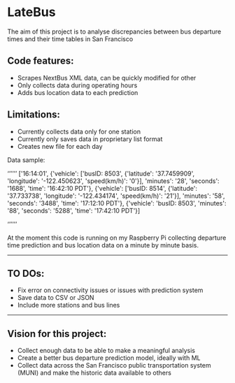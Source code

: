 # LateBus

The aim of this project is to analyse discrepancies between bus departure times and their time tables in San Francisco

## Code features:
- Scrapes NextBus XML data, can be quickly modified for other 
- Only collects data during operating hours
- Adds bus location data to each prediction

## Limitations:
- Currently collects data only for one station
- Currently only saves data in proprietary list format
- Creates new file for each day

Data sample:

‘’’’’’
['16:14:01', {'vehicle': ['busID: 8503', {'latitude': '37.7459909', 'longitude': '-122.450623', 'speed(km/h)': '0'}], 'minutes': '28', 'seconds': '1688', 'time': '16:42:10 PDT'}, {'vehicle': ['busID: 8514', {'latitude': '37.733738', 'longitude': '-122.434174', 'speed(km/h)': '21'}], 'minutes': '58', 'seconds': '3488', 'time': '17:12:10 PDT'}, {'vehicle': 'busID: 8503', 'minutes': '88', 'seconds': '5288', 'time': '17:42:10 PDT'}]

‘’’’’’

At the moment this code is running on my Raspberry Pi collecting departure time prediction and bus location data on a minute by minute basis.

-------

## TO DOs:
- Fix error on connectivity issues or issues with prediction system
- Save data to CSV or JSON
- Include more stations and bus lines

-------

## Vision for this project:
- Collect enough data to be able to make a meaningful analysis
- Create a better bus departure prediction model, ideally with ML
- Collect data across the San Francisco public transportation system (MUNI) and make the historic data available to others 
